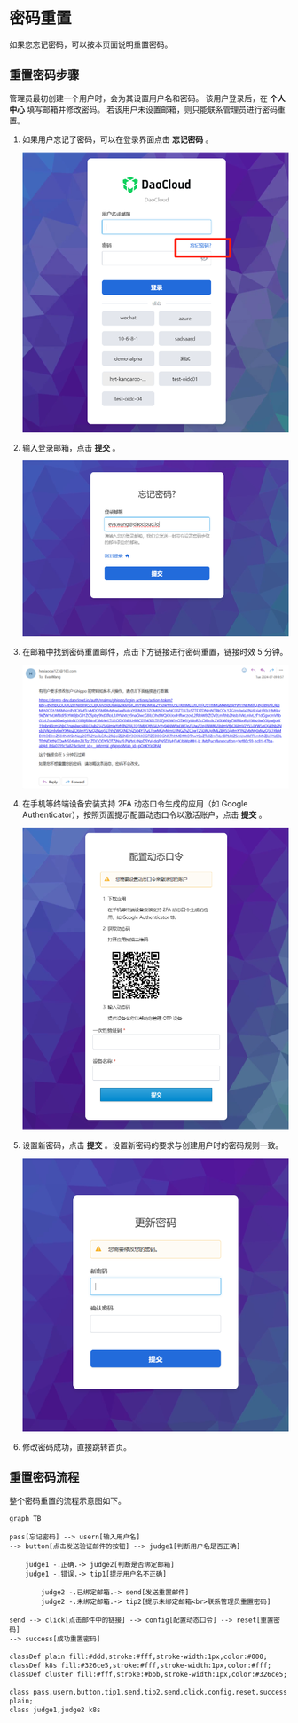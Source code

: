 # 密码重置

如果您忘记密码，可以按本页面说明重置密码。

## 重置密码步骤

管理员最初创建一个用户时，会为其设置用户名和密码。
该用户登录后，在 __个人中心__ 填写邮箱并修改密码。
若该用户未设置邮箱，则只能联系管理员进行密码重置。

1. 如果用户忘记了密码，可以在登录界面点击 __忘记密码__ 。

    ![登录界面](../images/password01zh.png)

1. 输入登录邮箱，点击 __提交__ 。

    ![输入登录邮箱](../images/password02zh.png)

1. 在邮箱中找到密码重置邮件，点击下方链接进行密码重置，链接时效 5 分钟。

    ![点击重置链接](../images/password03zh-en.png)

1. 在手机等终端设备安装支持 2FA 动态口令生成的应用（如 Google Authenticator），按照页面提示配置动态口令以激活账户，点击 __提交__ 。

    ![配置动态口令](../images/password04zh.png)

1. 设置新密码，点击 __提交__ 。设置新密码的要求与创建用户时的密码规则一致。

    ![更新密码](../images/password05zh.png)

1. 修改密码成功，直接跳转首页。

## 重置密码流程

整个密码重置的流程示意图如下。

```mermaid
graph TB

pass[忘记密码] --> usern[输入用户名]
--> button[点击发送验证邮件的按钮] --> judge1[判断用户名是否正确]

    judge1 -.正确.-> judge2[判断是否绑定邮箱]
    judge1 -.错误.-> tip1[提示用户名不正确]
    
        judge2 -.已绑定邮箱.-> send[发送重置邮件]
        judge2 -.未绑定邮箱.-> tip2[提示未绑定邮箱<br>联系管理员重置密码]
        
send --> click[点击邮件中的链接] --> config[配置动态口令] --> reset[重置密码]
--> success[成功重置密码]

classDef plain fill:#ddd,stroke:#fff,stroke-width:1px,color:#000;
classDef k8s fill:#326ce5,stroke:#fff,stroke-width:1px,color:#fff;
classDef cluster fill:#fff,stroke:#bbb,stroke-width:1px,color:#326ce5;

class pass,usern,button,tip1,send,tip2,send,click,config,reset,success plain;
class judge1,judge2 k8s
```
